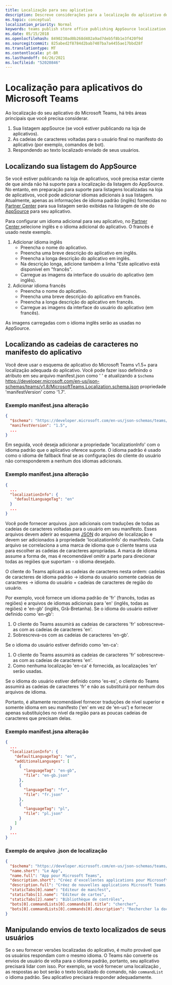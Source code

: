```yaml
---
title: Localização para seu aplicativo
description: Descreve considerações para a localização do aplicativo do Microsoft Teams.
ms.topic: conceptual
localization_priority: Normal
keywords: teams publish store office publishing AppSource localization language
ms.date: 05/15/2018
ms.openlocfilehash: 8490230ad0b268d402a9ad7deb5f8b1e3f420f9d
ms.sourcegitcommit: 825abed2f8784d2bab7407ba7a4455ae17bbd28f
ms.translationtype: MT
ms.contentlocale: pt-BR
ms.lasthandoff: 04/26/2021
ms.locfileid: "52020846"
---
```

# <a name="localization-for-microsoft-teams-apps"></a>Localização para aplicativos do Microsoft Teams

Ao localização do seu aplicativo do Microsoft Teams, há três áreas principais que você precisa considerar.

1. Sua listagem appSource (se você estiver publicando na loja de aplicativos).
1. As cadeias de caracteres voltadas para o usuário final no manifesto do aplicativo (por exemplo, comandos de bot).
1. Respondendo ao texto localizado enviado de seus usuários.

## <a name="localizing-your-appsource-listing"></a>Localizando sua listagem do AppSource

Se você estiver publicando na loja de aplicativos, você precisa estar ciente de que ainda não há suporte para a localização da listagem do AppSource. No entanto, em preparação para suporte para listagens localizadas na loja de aplicativos, você pode adicionar idiomas adicionais à sua listagem. Atualmente, apenas as informações de idioma padrão (inglês) fornecidas no [Partner Center](/office/dev/store/submit-to-appsource-via-partner-center) para sua listagem serão exibidas na listagem de site do [AppSource](https://appsource.microsoft.com/marketplace/apps?product=office%3Bteams&page=1) para seu aplicativo.

Para configurar um idioma adicional para seu aplicativo, no [Partner Center,](/office/dev/store/submit-to-appsource-via-partner-center)selecione inglês e o idioma adicional do aplicativo. O francês é usado neste exemplo.

1. Adicionar idioma inglês
    * Preencha o nome do aplicativo.
    * Preencha uma breve descrição do aplicativo em inglês.
    * Preencha a longa descrição do aplicativo em inglês.
    * Na descrição longa, adicione também a linha "Este aplicativo está disponível em "francês".
    * Carregue as imagens da interface do usuário do aplicativo (em inglês).
2. Adicionar idioma francês
    * Preencha o nome do aplicativo.
    * Preencha uma breve descrição do aplicativo em francês.
    * Preencha a longa descrição do aplicativo em francês.
    * Carregue as imagens da interface do usuário do aplicativo (em francês).

As imagens carregadas com o idioma inglês serão as usadas no AppSource.

## <a name="localizing-the-strings-in-your-app-manifest"></a>Localizando as cadeias de caracteres no manifesto do aplicativo

Você deve usar o esquema de aplicativo do Microsoft Teams v1.5+ para localização adequada do aplicativo. Você pode fazer isso definindo o atributo em seu arquivo manifest.json como ' ' e atualizando a `$schema` https://developer.microsoft.com/en-us/json-schemas/teams/v1.8/MicrosoftTeams.Localization.schema.json propriedade 'manifestVersion' como '1.7'.

### <a name="example-manifestjson-change"></a>Exemplo manifest.jsna alteração

```json
{
  "$schema": "https://developer.microsoft.com/en-us/json-schemas/teams/v1.8/MicrosoftTeams.Localization.schema.json",
  "manifestVersion": "1.5",
  ...
}
```

Em seguida, você deseja adicionar a propriedade 'localizationInfo' com o idioma padrão que o aplicativo oferece suporte. O idioma padrão é usado como o idioma de fallback final se as configurações do cliente do usuário não corresponderem a nenhum dos idiomas adicionais.

### <a name="example-manifestjson-change"></a>Exemplo manifest.jsna alteração

```json
{
  ...
  "localizationInfo": {
    "defaultLanguageTag": "en"
  }
  ...
}
```

Você pode fornecer arquivos .json adicionais com traduções de todas as cadeias de caracteres voltadas para o usuário em seu manifesto. Esses arquivos devem aderir ao esquema [JSON](../../resources/schema/localization-schema.md) do arquivo de localização e devem ser adicionados à propriedade 'localizationInfo' do manifesto. Cada arquivo se correlaciona a uma marca de idioma que o cliente teams usa para escolher as cadeias de caracteres apropriadas. A marca de idioma assume a forma de, mas é recomendável omitir a parte para direcionar todas as regiões que suportam <language> - <region> o <region> idioma desejado.

O cliente do Teams aplicará as cadeias de caracteres nesta ordem: cadeias de caracteres de idioma padrão -> idioma do usuário somente cadeias de caracteres -> idioma do usuário + cadeias de caracteres de região do usuário.

Por exemplo, você fornece um idioma padrão de 'fr' (francês, todas as regiões) e arquivos de idiomas adicionais para 'en' (inglês, todas as regiões) e 'en-gb' (inglês, Grã-Bretanha). Se o idioma do usuário estiver definido como 'en-gb':

1. O cliente do Teams assumirá as cadeias de caracteres 'fr' sobrescreve-as com as cadeias de caracteres 'en'.
2. Sobrescreva-os com as cadeias de caracteres 'en-gb'.

Se o idioma do usuário estiver definido como 'en-ca': 

1. O cliente do Teams assumirá as cadeias de caracteres 'fr' sobrescreve-as com as cadeias de caracteres 'en'.
2. Como nenhuma localização 'en-ca' é fornecida, as localizações 'en' serão usadas.

Se o idioma do usuário estiver definido como 'es-es', o cliente do Teams assumirá as cadeias de caracteres 'fr' e não as substituirá por nenhum dos arquivos de idioma.

Portanto, é altamente recomendável fornecer traduções de nível superior e somente idioma em seu manifesto ('en' em vez de 'en-us') e fornecer apenas substituições no nível da região para as poucas cadeias de caracteres que precisam delas.

### <a name="example-manifestjson-change"></a>Exemplo manifest.jsna alteração

```json
{
  ...
  "localizationInfo": {
    "defaultLanguageTag": "en",
    "additionalLanguages": [
      {
        "languageTag": "en-gb",
        "file": "en-gb.json"
      },
      {
        "languageTag": "fr",
        "file": "fr.json"
      },
      {
        "languageTag": "pl",
        "file": "pl.json"
      }
    ]
  }
  ...
}
```

### <a name="example-localization-json-file"></a>Exemplo de arquivo .json de localização

```json
{
  "$schema": "https://developer.microsoft.com/en-us/json-schemas/teams/v1.8/MicrosoftTeams.Localization.schema.json",
  "name.short": "Le App",
  "name.full": "App pour Microsoft Teams",
  "description.short": "Créez d'excellentes applications pour Microsoft Teams avec App.",
  "description.full": "Créez de nouvelles applications Microsoft Teams, concevez et prévisualisez des cartes bot, et explorez la documentation avec App.",
  "staticTabs[0].name": "Editeur de manifest",
  "staticTabs[1].name": "Editeur de cartes",
  "staticTabs[2].name": "Bibliothèque de contrôles",
  "bots[0].commandLists[0].commands[0].title": "chercher",
  "bots[0].commandLists[0].commands[0].description": "Rechercher la documentation Teams pertinente"
}
```

## <a name="handling-localized-text-submissions-from-your-users"></a>Manipulando envios de texto localizados de seus usuários

Se o seu fornecer versões localizadas do aplicativo, é muito provável que os usuários respondam com o mesmo idioma. O Teams não converte os envios de usuário de volta para o idioma padrão, portanto, seu aplicativo precisará lidar com isso. Por exemplo, se você fornecer uma localização , as respostas ao bot serão o texto localizado do comando, não `commandList` o idioma padrão. Seu aplicativo precisará responder adequadamente.
